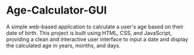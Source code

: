 # Age-Calculator-GUI
A simple web-based application to calculate a user's age based on their date of birth. This project is built using HTML, CSS, and JavaScript, providing a clean and interactive user interface to input a date and display the calculated age in years, months, and days.
